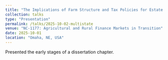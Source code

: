 ```yaml
---
title: "The Implications of Farm Structure and Tax Policies for Estate Planning"
collection: talks
type: "Presentation"
permalink: /talks/2025-10-02-multistate
venue: "NC-1177: Agricultural and Rural Finance Markets in Transition"
date: 2025-10-01
location: "Omaha, NE, USA"
---
```


Presented the early stages of a dissertation chapter.